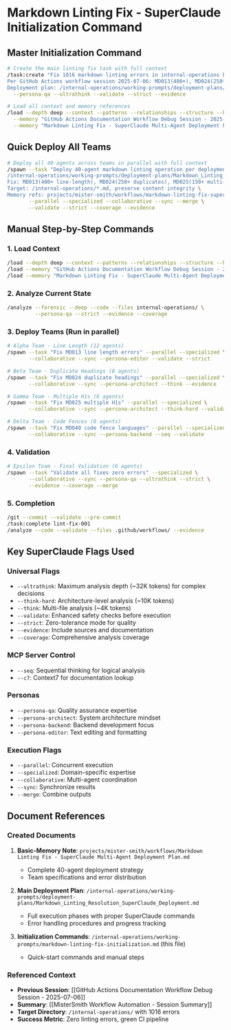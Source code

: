 # Markdown Linting Fix - SuperClaude Initialization Command

## Master Initialization Command

```bash
# Create the main linting fix task with full context
/task:create "Fix 1016 markdown linting errors in internal-operations blocking CI pipeline \
Per GitHub Actions workflow session 2025-07-06: MD013(400+), MD024(250+), MD025(150+), MD040(200+) \
Deployment plan: /internal-operations/working-prompts/deployment-plans/Markdown_Linting_Resolution_SuperClaude_Deployment.md" \
  --persona-qa --ultrathink --validate --strict --evidence

# Load all context and memory references
/load --depth deep --context --patterns --relationships --structure --health \
  --memory "GitHub Actions Documentation Workflow Debug Session - 2025-07-06" \
  --memory "Markdown Linting Fix - SuperClaude Multi-Agent Deployment Plan"
```

## Quick Deploy All Teams

```bash
# Deploy all 40 agents across teams in parallel with full context
/spawn --task "Deploy 40-agent markdown linting operation per deployment plan at \
/internal-operations/working-prompts/deployment-plans/Markdown_Linting_Resolution_SuperClaude_Deployment.md \
Fix: MD013(400+ line-length), MD024(250+ duplicates), MD025(150+ multi-H1), MD040(200+ code-fence) \
Target: /internal-operations/*.md, preserve content integrity \
Memory refs: projects/mister-smith/workflows/markdown-linting-fix-super-claude-multi-agent-deployment-plan" \
       --parallel --specialized --collaborative --sync --merge \
       --validate --strict --coverage --evidence
```

## Manual Step-by-Step Commands

### 1. Load Context

```bash
/load --depth deep --context --patterns --relationships --structure --health
/load --memory "GitHub Actions Documentation Workflow Debug Session - 2025-07-06"
/load --memory "Markdown Linting Fix - SuperClaude Multi-Agent Deployment Plan"
```

### 2. Analyze Current State

```bash
/analyze --forensic --deep --code --files internal-operations/ \
         --persona-qa --strict --evidence --coverage
```

### 3. Deploy Teams (Run in parallel)

```bash
# Alpha Team - Line Length (12 agents)
/spawn --task "Fix MD013 line length errors" --parallel --specialized \
       --collaborative --sync --persona-editor --validate --strict

# Beta Team - Duplicate Headings (8 agents)
/spawn --task "Fix MD024 duplicate headings" --parallel --specialized \
       --collaborative --sync --persona-architect --think --evidence

# Gamma Team - Multiple H1s (6 agents)  
/spawn --task "Fix MD025 multiple H1s" --parallel --specialized \
       --collaborative --sync --persona-architect --think-hard --validate

# Delta Team - Code Fences (8 agents)
/spawn --task "Fix MD040 code fence languages" --parallel --specialized \
       --collaborative --sync --persona-backend --seq --validate
```

### 4. Validation

```bash
# Epsilon Team - Final Validation (6 agents)
/spawn --task "Validate all fixes zero errors" --specialized \
       --collaborative --sync --persona-qa --ultrathink --strict \
       --evidence --coverage --merge
```

### 5. Completion

```bash
/git --commit --validate --pre-commit
/task:complete lint-fix-001
/analyze --code --validate --files .github/workflows/ --evidence
```

## Key SuperClaude Flags Used

### Universal Flags

- `--ultrathink`: Maximum analysis depth (~32K tokens) for complex decisions
- `--think-hard`: Architecture-level analysis (~10K tokens)
- `--think`: Multi-file analysis (~4K tokens)
- `--validate`: Enhanced safety checks before execution
- `--strict`: Zero-tolerance mode for quality
- `--evidence`: Include sources and documentation
- `--coverage`: Comprehensive analysis coverage

### MCP Server Control

- `--seq`: Sequential thinking for logical analysis
- `--c7`: Context7 for documentation lookup

### Personas

- `--persona-qa`: Quality assurance expertise
- `--persona-architect`: System architecture mindset
- `--persona-backend`: Backend development focus
- `--persona-editor`: Text editing and formatting

### Execution Flags

- `--parallel`: Concurrent execution
- `--specialized`: Domain-specific expertise
- `--collaborative`: Multi-agent coordination
- `--sync`: Synchronize results
- `--merge`: Combine outputs

## Document References

### Created Documents

1. **Basic-Memory Note**: `projects/mister-smith/workflows/Markdown Linting Fix - SuperClaude Multi-Agent Deployment Plan.md`
   - Complete 40-agent deployment strategy
   - Team specifications and error distribution

2. **Main Deployment Plan**: `/internal-operations/working-prompts/deployment-plans/Markdown_Linting_Resolution_SuperClaude_Deployment.md`
   - Full execution phases with proper SuperClaude commands
   - Error handling procedures and progress tracking

3. **Initialization Commands**: `/internal-operations/working-prompts/markdown-linting-fix-initialization.md` (this file)
   - Quick-start commands and manual steps

### Referenced Context

- **Previous Session**: [[GitHub Actions Documentation Workflow Debug Session - 2025-07-06]]
- **Summary**: [[MisterSmith Workflow Automation - Session Summary]]
- **Target Directory**: `/internal-operations/` with 1016 errors
- **Success Metric**: Zero linting errors, green CI pipeline
